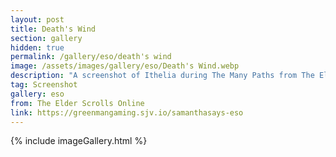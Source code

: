 ```yaml
---
layout: post
title: Death's Wind
section: gallery
hidden: true
permalink: /gallery/eso/death's wind
image: /assets/images/gallery/eso/Death's Wind.webp
description: "A screenshot of Ithelia during The Many Paths from The Elder Scrolls Online, taken by Samantha Says."
tag: Screenshot
gallery: eso
from: The Elder Scrolls Online
link: https://greenmangaming.sjv.io/samanthasays-eso
---
```

{% include imageGallery.html %}